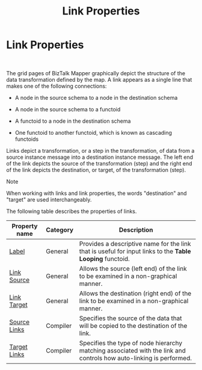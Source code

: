 ﻿---
title: Link Properties
TOCTitle: Link Properties
ms:assetid: a3a16232-507c-4536-9584-de483a9bf220
ms:mtpsurl: https://msdn.microsoft.com/library/Aa577850(v=BTS.80)
ms:contentKeyID: 51530234
ms.date: 08/30/2017
mtps_version: v=BTS.80
---

# Link Properties

 

The grid pages of BizTalk Mapper graphically depict the structure of the data transformation defined by the map. A link appears as a single line that makes one of the following connections:

  - A node in the source schema to a node in the destination schema

  - A node in the source schema to a functoid

  - A functoid to a node in the destination schema

  - One functoid to another functoid, which is known as cascading functoids

Links depict a transformation, or a step in the transformation, of data from a source instance message into a destination instance message. The left end of the link depicts the source of the transformation (step) and the right end of the link depicts the destination, or target, of the transformation (step).


> [!NOTE]
> <P>When working with links and link properties, the words "destination" and "target" are used interchangeably.</P>



The following table describes the properties of links.

<table>
<thead>
<tr class="header">
<th>Property name</th>
<th>Category</th>
<th>Description</th>
</tr>
</thead>
<tbody>
<tr class="odd">
<td><a href="label-link-property.md">Label</a></td>
<td>General</td>
<td>Provides a descriptive name for the link that is useful for input links to the <strong>Table Looping</strong> functoid.</td>
</tr>
<tr class="even">
<td><a href="link-source-link-property.md">Link Source</a></td>
<td>General</td>
<td>Allows the source (left end) of the link to be examined in a non-graphical manner.</td>
</tr>
<tr class="odd">
<td><a href="link-target-link-property.md">Link Target</a></td>
<td>General</td>
<td>Allows the destination (right end) of the link to be examined in a non-graphical manner.</td>
</tr>
<tr class="even">
<td><a href="source-links-link-property.md">Source Links</a></td>
<td>Compiler</td>
<td>Specifies the source of the data that will be copied to the destination of the link.</td>
</tr>
<tr class="odd">
<td><a href="target-links-link-property.md">Target Links</a></td>
<td>Compiler</td>
<td>Specifies the type of node hierarchy matching associated with the link and controls how auto-linking is performed.</td>
</tr>
</tbody>
</table>


